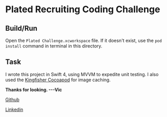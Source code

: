 # Plated Recruiting Coding Challenge



## Build/Run

Open the `Plated Challenge.xcworkspace` file. If it doesn't exist, use the `pod install` command in terminal in this directory.

## Task

I wrote this project in Swift 4, using MVVM to expedite unit testing. I also used the [Kingfisher Cocoapod](https://cocoapods.org/pods/Kingfisher) for image caching.


**Thanks for looking. ---Vic**

[Github](https://github.com/viczhong/platedchallenge)

[Linkedin](https://www.linkedin.com/in/viczhong/)